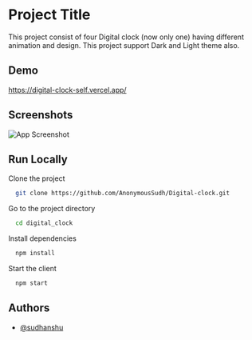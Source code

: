 
# Project Title

This project consist of four Digital clock (now only one) having different animation and design.
This project support Dark and Light theme also.
## Demo

https://digital-clock-self.vercel.app/


## Screenshots

![App Screenshot](https://firebasestorage.googleapis.com/v0/b/upload-dae22.appspot.com/o/clock1.png?alt=media&token=1300422e-03a2-4865-884e-7a3224c70b45)


## Run Locally

Clone the project

```bash
  git clone https://github.com/AnonymousSudh/Digital-clock.git
```

Go to the project directory

```bash
  cd digital_clock
```

Install dependencies

```bash
  npm install
```

Start the client

```bash
  npm start
```


## Authors

- [@sudhanshu](https://github.com/AnonymousSudh/)

